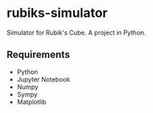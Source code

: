 # rubiks-simulator
Simulator for Rubik's Cube.
A project in Python.

Requirements
------------
* Python
* Jupyter Notebook
* Numpy
* Sympy
* Matplotlib
